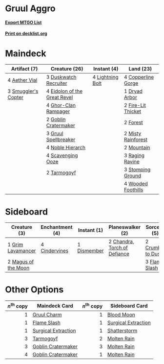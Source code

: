 # Gruul Aggro

#### [Export MTGO List](../collection/Gruul%20Aggro/Gruul%20Aggro.txt)
#### [Print on decklist.org](http://decklist.org/?deckmain=4%09Aether%20Vial%0A4%09Copperline%20Gorge%0A1%09Dryad%20Arbor%0A3%09Duskwatch%20Recruiter%0A4%09Eidolon%20of%20the%20Great%20Revel%0A2%09Fire-Lit%20Thicket%0A2%09Forest%0A4%09Ghor-Clan%20Rampager%0A2%09Goblin%20Cratermaker%0A3%09Gruul%20Spellbreaker%0A4%09Lightning%20Bolt%0A2%09Misty%20Rainforest%0A2%09Mountain%0A4%09Noble%20Hierarch%0A3%09Raging%20Ravine%0A4%09Scavenging%20Ooze%0A3%09Smuggler's%20Copter%0A3%09Stomping%20Ground%0A2%09Tarmogoyf%0A4%09Wooded%20Foothills&deckside=2%09Chandra,%20Torch%20of%20Defiance%0A4%09Cindervines%0A2%09Crumble%20to%20Dust%0A1%09Dismember%0A3%09Flame%20Slash%0A1%09Grim%20Lavamancer%0A2%09Magus%20of%20the%20Moon)
# Maindeck

|                                         Artifact (7)                                         |                                             Creature (26)                                             |                                      Instant (4)                                       |                                          Land (23)                                          |
|----------------------------------------------------------------------------------------------|-------------------------------------------------------------------------------------------------------|----------------------------------------------------------------------------------------|---------------------------------------------------------------------------------------------|
|4 [Aether Vial](http://gatherer.wizards.com/Pages/Card/Details.aspx?multiverseid=48146)       |3 [Duskwatch Recruiter](http://gatherer.wizards.com/Pages/Card/Details.aspx?multiverseid=409961)       |4 [Lightning Bolt](http://gatherer.wizards.com/Pages/Card/Details.aspx?multiverseid=806)|4 [Copperline Gorge](http://gatherer.wizards.com/Pages/Card/Details.aspx?multiverseid=209408)|
|3 [Smuggler's Copter](http://gatherer.wizards.com/Pages/Card/Details.aspx?multiverseid=417808)|4 [Eidolon of the Great Revel](http://gatherer.wizards.com/Pages/Card/Details.aspx?multiverseid=442117)|                                                                                        |1 [Dryad Arbor](http://gatherer.wizards.com/Pages/Card/Details.aspx?multiverseid=136196)     |
|                                                                                              |4 [Ghor-Clan Rampager](http://gatherer.wizards.com/Pages/Card/Details.aspx?multiverseid=366287)        |                                                                                        |2 [Fire-Lit Thicket](http://gatherer.wizards.com/Pages/Card/Details.aspx?multiverseid=409560)|
|                                                                                              |2 [Goblin Cratermaker](http://gatherer.wizards.com/Pages/Card/Details.aspx?multiverseid=452853)        |                                                                                        |2 [Forest](http://gatherer.wizards.com/Pages/Card/Details.aspx?multiverseid=439860)          |
|                                                                                              |3 [Gruul Spellbreaker](http://gatherer.wizards.com/Pages/Card/Details.aspx?multiverseid=457323)        |                                                                                        |2 [Misty Rainforest](http://gatherer.wizards.com/Pages/Card/Details.aspx?multiverseid=405102)|
|                                                                                              |4 [Noble Hierarch](http://gatherer.wizards.com/Pages/Card/Details.aspx?multiverseid=179434)            |                                                                                        |2 [Mountain](http://gatherer.wizards.com/Pages/Card/Details.aspx?multiverseid=439859)        |
|                                                                                              |4 [Scavenging Ooze](http://gatherer.wizards.com/Pages/Card/Details.aspx?multiverseid=420783)           |                                                                                        |3 [Raging Ravine](http://gatherer.wizards.com/Pages/Card/Details.aspx?multiverseid=457142)   |
|                                                                                              |2 [Tarmogoyf](http://gatherer.wizards.com/Pages/Card/Details.aspx?multiverseid=136142)                 |                                                                                        |3 [Stomping Ground](http://gatherer.wizards.com/Pages/Card/Details.aspx?multiverseid=405110) |
|                                                                                              |                                                                                                       |                                                                                        |4 [Wooded Foothills](http://gatherer.wizards.com/Pages/Card/Details.aspx?multiverseid=405116)|


# Sideboard

|                                         Creature (3)                                         |                                    Enchantment (4)                                     |                                     Instant (1)                                      |                                           Planeswalker (2)                                            |                                        Sorcery (5)                                         |
|----------------------------------------------------------------------------------------------|----------------------------------------------------------------------------------------|--------------------------------------------------------------------------------------|-------------------------------------------------------------------------------------------------------|--------------------------------------------------------------------------------------------|
|1 [Grim Lavamancer](http://gatherer.wizards.com/Pages/Card/Details.aspx?multiverseid=430589)  |4 [Cindervines](http://gatherer.wizards.com/Pages/Card/Details.aspx?multiverseid=457305)|1 [Dismember](http://gatherer.wizards.com/Pages/Card/Details.aspx?multiverseid=382182)|2 [Chandra, Torch of Defiance](http://gatherer.wizards.com/Pages/Card/Details.aspx?multiverseid=417683)|2 [Crumble to Dust](http://gatherer.wizards.com/Pages/Card/Details.aspx?multiverseid=401850)|
|2 [Magus of the Moon](http://gatherer.wizards.com/Pages/Card/Details.aspx?multiverseid=136152)|                                                                                        |                                                                                      |                                                                                                       |3 [Flame Slash](http://gatherer.wizards.com/Pages/Card/Details.aspx?multiverseid=416914)    |


# Other Options

|*n*<sup>th</sup> copy|                                        Maindeck Card                                         |*n*<sup>th</sup> copy|                                        Sideboard Card                                        |
|--------------------:|----------------------------------------------------------------------------------------------|--------------------:|----------------------------------------------------------------------------------------------|
|                    1|[Gruul Charm](http://gatherer.wizards.com/Pages/Card/Details.aspx?multiverseid=366360)        |                    1|[Blood Moon](http://gatherer.wizards.com/Pages/Card/Details.aspx?multiverseid=45386)          |
|                    1|[Flame Slash](http://gatherer.wizards.com/Pages/Card/Details.aspx?multiverseid=416914)        |                    1|[Surgical Extraction](http://gatherer.wizards.com/Pages/Card/Details.aspx?multiverseid=397706)|
|                    1|[Surgical Extraction](http://gatherer.wizards.com/Pages/Card/Details.aspx?multiverseid=397706)|                    1|[Shatterstorm](http://gatherer.wizards.com/Pages/Card/Details.aspx?multiverseid=130370)       |
|                    3|[Tarmogoyf](http://gatherer.wizards.com/Pages/Card/Details.aspx?multiverseid=136142)          |                    2|[Molten Rain](http://gatherer.wizards.com/Pages/Card/Details.aspx?multiverseid=425928)        |
|                    3|[Goblin Cratermaker](http://gatherer.wizards.com/Pages/Card/Details.aspx?multiverseid=452853) |                    3|[Molten Rain](http://gatherer.wizards.com/Pages/Card/Details.aspx?multiverseid=425928)        |
|                    4|[Goblin Cratermaker](http://gatherer.wizards.com/Pages/Card/Details.aspx?multiverseid=452853) |                    1|[Molten Rain](http://gatherer.wizards.com/Pages/Card/Details.aspx?multiverseid=425928)        |

